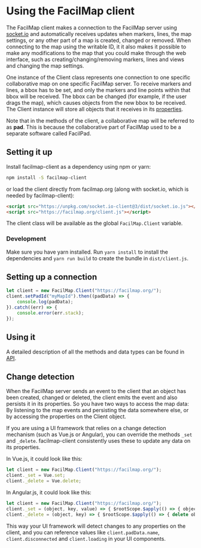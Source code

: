 Using the FacilMap client
=========================

The FacilMap client makes a connection to the FacilMap server using [socket.io](http://socket.io/) and
automatically receives updates when markers, lines, the map settings, or any other part of a map is created,
changed or removed. When connecting to the map using the writable ID, it it also makes it possible to make
any modifications to the map that you could make through the web interface, such as creating/changing/removing
markers, lines and views and changing the map settings.

One instance of the Client class represents one connection to one specific collaborative map on one specific
FacilMap server. To receive markers and lines, a bbox has to be set, and only the markers and line points within
that bbox will be received. The bbox can be changed (for example, if the user drags the map), which causes objects
from the new bbox to be received. The Client instance will store all objects that it receives in its [properties](./API.md#properties).

Note that in the methods of the client, a collaborative map will be referred to as __pad__. This is because the
collaborative part of FacilMap used to be a separate software called FacilPad.

Setting it up
-------------

Install facilmap-client as a dependency using npm or yarn:

```bash
npm install -S facilmap-client
```

or load the client directly from facilmap.org (along with socket.io, which is needed by facilmap-client):

```html
<script src="https://unpkg.com/socket.io-client@3/dist/socket.io.js"></script>
<script src="https://facilmap.org/client.js"></script>
```

The client class will be available as the global `FacilMap.Client` variable.


### Development

Make sure you have yarn installed. Run `yarn install` to install the dependencies and `yarn run build`
to create the bundle in `dist/client.js`.


Setting up a connection
-----------------------

```js
let client = new FacilMap.Client("https://facilmap.org/");
client.setPadId("myMapId").then((padData) => {
	console.log(padData);
}).catch((err) => {
	console.error(err.stack);
});
```


Using it
--------

A detailed description of all the methods and data types can be found in [API](./API.md).


Change detection
----------------

When the FacilMap server sends an event to the client that an object has been created, changed or deleted, the client emits the
event and also persists it in its properties. So you have two ways to access the map data: By listening to the map events and
persisting the data somewhere else, or by accessing the properties on the Client object.

If you are using a UI framework that relies on a change detection mechanism (such as Vue.js or Angular), you can override the methods
`_set` and `_delete`. facilmap-client consistently uses these to update any data on its properties.

In Vue.js, it could look like this:

```javascript
let client = new FacilMap.Client("https://facilmap.org/");
client._set = Vue.set;
client._delete = Vue.delete;
```

In Angular.js, it could look like this:

```javascript
let client = new FacilMap.Client("https://facilmap.org/");
client._set = (object, key, value) => { $rootScope.$apply(() => { object[key] = value; }); };
client._delete = (object, key) => { $rootScope.$apply(() => { delete object[key]; }); };
```

This way your UI framework will detect changes to any properties on the client, and you can reference values like `client.padData.name`,
`client.disconnected` and `client.loading` in your UI components.